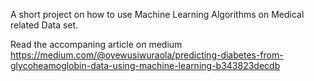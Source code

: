 A short project on how to use Machine Learning Algorithms on Medical related Data set.

Read the accompaning article on medium
https://medium.com/@oyewusiwuraola/predicting-diabetes-from-glycoheamoglobin-data-using-machine-learning-b343823decdb
